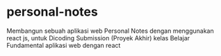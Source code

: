 # personal-notes
Membangun sebuah aplikasi web Personal Notes dengan menggunakan react js, untuk Dicoding Submission (Proyek Akhir) kelas Belajar Fundamental aplikasi web dengan react

